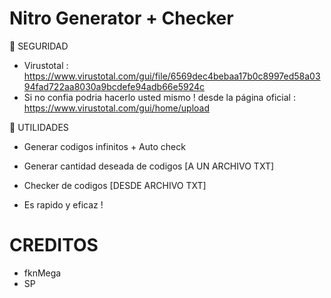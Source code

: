 # Nitro Generator + Checker


🤖 SEGURIDAD
* Virustotal : https://www.virustotal.com/gui/file/6569dec4bebaa17b0c8997ed58a0394fad722aa8030a9bcdefe94adb66e5924c
* Si no confia podria hacerlo usted mismo ! desde la página oficial : https://www.virustotal.com/gui/home/upload

📂 UTILIDADES

*  Generar codigos infinitos + Auto check
*  Generar cantidad deseada de codigos [A UN ARCHIVO TXT]
*  Checker de codigos [DESDE ARCHIVO TXT]
 
* Es rapido y eficaz !

# CREDITOS

* fknMega
* SP